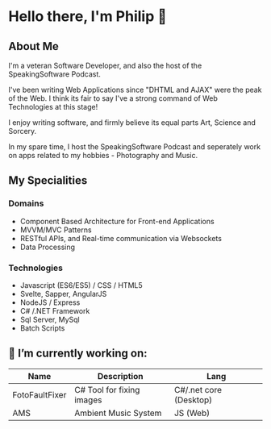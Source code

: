 # Hello there, I'm Philip 👋

## About Me
I'm a veteran Software Developer, and also the host of the SpeakingSoftware Podcast.

I've been writing Web Applications since "DHTML and AJAX" were the peak of the Web.
I think its fair to say I've a strong command of Web Technologies at this stage!

I enjoy writing software, and firmly believe its equal parts Art, Science and Sorcery.

In my spare time, I host the SpeakingSoftware Podcast and seperately work on apps related to my hobbies - Photography and Music.

## My Specialities
### Domains
- Component Based Architecture for Front-end Applications
- MVVM/MVC Patterns
- RESTful APIs, and Real-time communication via Websockets
- Data Processing
### Technologies
- Javascript (ES6/ES5) / CSS / HTML5
- Svelte, Sapper, AngularJS
- NodeJS / Express
- C# /.NET Framework
- Sql Server, MySql
- Batch Scripts


## 🔭 I’m currently working on:

| Name        | Description             | Lang       |
|-------------|-------------------------|------------|
| FotoFaultFixer | C# Tool for fixing images     | C#/.net core (Desktop)   | 
| AMS         | Ambient Music System    | JS (Web)   |
